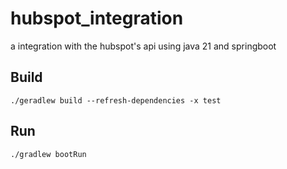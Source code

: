 # hubspot_integration
a integration with the hubspot's api using java 21 and springboot


## Build

`./geradlew build --refresh-dependencies -x test`

## Run

`./gradlew bootRun`